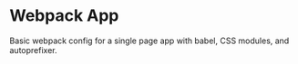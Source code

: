# Webpack App

Basic webpack config for a single page app with babel, CSS modules, and autoprefixer.
